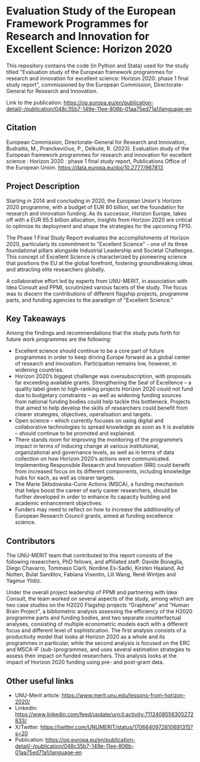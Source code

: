 # Evaluation Study of the European Framework Programmes for Research and Innovation for Excellent Science: Horizon 2020

This repository contains the code (in Python and Stata) used for the study titled "Evaluation study of the European framework programmes for research and innovation for excellent science: Horizon 2020: phase 1 final study report", commissioned by the European Commission, Directorate-General for Research and Innovation.

Link to the publication: https://op.europa.eu/en/publication-detail/-/publication/048c35b7-149e-11ee-806b-01aa75ed71a1/language-en

## Citation
European Commission, Directorate-General for Research and Innovation, Budraitis, M., Pranckevičius, P., Dėlkutė, R. (2023). Evaluation study of the European framework programmes for research and innovation for excellent science : Horizon 2020 : phase 1 final study report, Publications Office of the European Union. https://data.europa.eu/doi/10.2777/967813

## Project Description
Starting in 2014 and concluding in 2020, the European Union's Horizon 2020 programme, with a budget of EUR 80 billion, set the foundation for research and innovation funding. As its successor, Horizon Europe, takes off with a EUR 95.5 billion allocation, insights from Horizon 2020 are critical to optimize its deployment and shape the strategies for the upcoming FP10.

The Phase 1 Final Study Report evaluates the accomplishments of Horizon 2020, particularly its commitment to "Excellent Science" - one of its three foundational pillars alongside Industrial Leadership and Societal Challenges. This concept of Excellent Science is characterized by pioneering science that positions the EU at the global forefront, fostering groundbreaking ideas and attracting elite researchers globally.

A collaborative effort led by experts from UNU-MERIT, in association with Idea Consult and PPMI, scrutinized various facets of the study. The focus was to discern the contributions of different flagship projects, programme parts, and funding agencies to the paradigm of "Excellent Science."

## Key Takeaways
Among the findings and recommendations that the study puts forth for future work programmes are the following:
* Excellent science should continue to be a core part of future programmes in order to keep driving Europe forward as a global center of research and innovation. Participation remains low, however, in widening countries.
* Horizon 2020’s biggest challenge was oversubscription, with proposals far exceeding available grants. Strengthening the Seal of Excellence – a quality label given to high-ranking projects Horizon 2020 could not fund due to budgetary constraints – as well as widening funding sources from national funding bodies could help tackle this bottleneck.
Projects that aimed to help develop the skills of researchers could benefit from clearer strategies, objectives, operalisation and targets.
* Open science – which currently focuses on using digital and collaborative technologies to spread knowledge as soon as it is available – should continue to be promoted and explained.
* There stands room for improving the monitoring of the programme’s impact in terms of inducing change at various institutional, organizational and governance levels, as well as in terms of data collection on how Horizon 2020’s actions were communicated.
Implementing Responsible Research and Innovation (RRI) could benefit from increased focus on its different components, including knowledge hubs for each, as well as clearer targets.
* The Marie Skłodowska-Curie Actions (MSCA), a funding mechanism that helps boost the career of early career researchers, should be further developed in order to enhance its capacity building and academic enhancement objectives.
* Funders may need to reflect on how to increase the additionality of European Research Council grants, aimed at funding excellence science.

## Contributors
The UNU-MERIT team that contributed to this report consists of the following researchers, PhD fellows, and affiliated staff: Davide Bonaglia, Diego Chavarro, Tommaso Ciarli, Nordine Es-Sadki, Kirsten Haaland, Ad Notten, Bulat Sanditov, Fabiana Visentin, Lili Wang, René Wintjes and Yagmur Yildiz.

Under the overall project leadership of PPMI and partnering with Idea Consult, the team worked on several aspects of the study, among which are two case studies on the H2020 Flagship projects “Graphene” and “Human Brain Project”, a bibliometric analysis assessing the efficiency of the H2020 programme parts and funding bodies, and two separate counterfactual analyses, consisting of multiple econometric models each with a different focus and different level of sophistication. The first analysis consists of a productivity model that looks at Horizon 2020 as a whole and its programmes in particular, while the second analysis is focused on the ERC and MSCA-IF (sub-)programmes, and uses several estimation strategies to assess their impact on funded researchers. This analysis looks at the impact of Horizon 2020 funding using pre- and post-grant data.

## Other useful links
* UNU-Merit article: https://www.merit.unu.edu/lessons-from-horizon-2020/
* LinkedIn: https://www.linkedin.com/feed/update/urn:li:activity:7112408556305272833/
* X/Twitter: https://twitter.com/UNUMERIT/status/1706640972610691315?s=20
* Publication: https://op.europa.eu/en/publication-detail/-/publication/048c35b7-149e-11ee-806b-01aa75ed71a1/language-en


